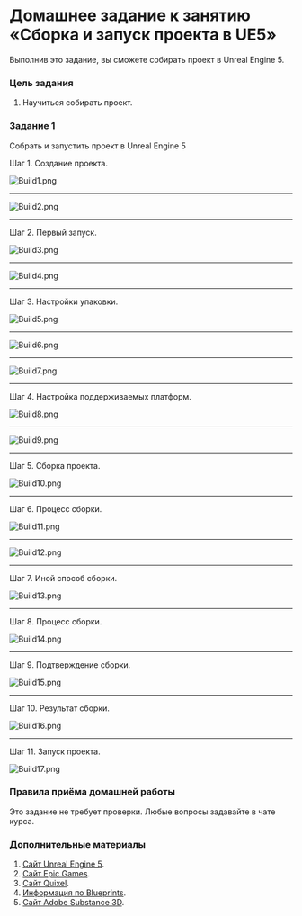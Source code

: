 # Домашнее задание к занятию «Сборка и запуск проекта в UE5»

Выполнив это задание, вы сможете собирать проект в Unreal Engine 5.

### Цель задания

1. Научиться собирать проект.

### Задание 1

Собрать и запустить проект в Unreal Engine 5

Шаг 1. Создание проекта.

![Build1.png](/02/images/Build1.png)

---

![Build2.png](/02/images/Build2.png)

---

Шаг 2. Первый запуск.

![Build3.png](/02/images/Build3.png)

---

![Build4.png](/02/images/Build4.png)

---

Шаг 3. Настройки упаковки.

![Build5.png](/02/images/Build5.png)

---

![Build6.png](/02/images/Build6.png)

---

![Build7.png](/02/images/Build7.png)

---

Шаг 4. Настройка поддерживаемых платформ.

![Build8.png](/02/images/Build8.png)

---

![Build9.png](/02/images/Build9.png)

---

Шаг 5. Сборка проекта.

![Build10.png](/02/images/Build10.png)

---

Шаг 6. Процесс сборки.

![Build11.png](/02/images/Build11.png)

---

![Build12.png](/02/images/Build12.png)

---

Шаг 7. Иной способ сборки.

![Build13.png](/02/images/Build13.png)

---

Шаг 8. Процесс сборки.

![Build14.png](/02/images/Build14.png)

---

Шаг 9. Подтверждение сборки.

![Build15.png](/02/images/Build15.png)

---

Шаг 10. Результат сборки.

![Build16.png](/02/images/Build16.png)

---

Шаг 11. Запуск проекта.

![Build17.png](/02/images/Build17.png)

### Правила приёма домашней работы

Это задание не требует проверки. Любые вопросы задавайте в чате курса.

### Дополнительные материалы

1. [Сайт Unreal Engine 5](https://www.unrealengine.com/en-US/).
2. [Сайт Epic Games](https://www.epicgames.com/site/ru/home?sessionInvalidated=true).
3. [Сайт Quixel](https://quixel.com/).
4. [Информация по Blueprints](https://docs.unrealengine.com/5.0/en-US/blueprints-visual-scripting-in-unreal-engine/).
5. [Сайт Adobe Substance 3D](https://www.adobe.com/ru/products/substance3d-painter.html).
